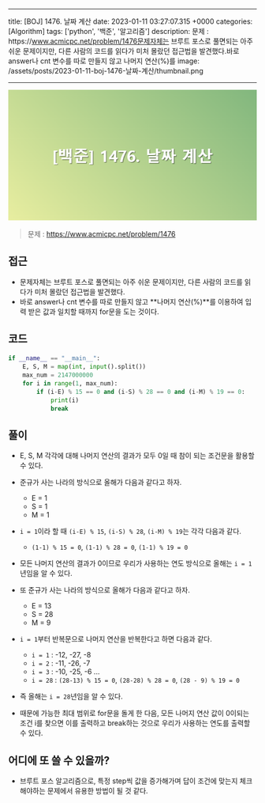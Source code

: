 

---
title: [BOJ] 1476. 날짜 계산
date: 2023-01-11 03:27:07.315 +0000
categories: [Algorithm]
tags: ['python', '백준', '알고리즘']
description: 문제 : https&#x3A;//www.acmicpc.net/problem/1476문제자체는 브루트 포스로 풀면되는 아주 쉬운 문제이지만, 다른 사람의 코드를 읽다가 미처 몰랐던 접근법을 발견했다.바로 answer나 cnt 변수를 따로 만들지 않고 나머지 연산(%)를 
image: /assets/posts/2023-01-11-boj-1476-날짜-계산/thumbnail.png

---

![img](/assets/posts/2023-01-11-boj-1476-날짜-계산/img0.png)


> 문제 : https://www.acmicpc.net/problem/1476

## 접근

- 문제자체는 브루트 포스로 풀면되는 아주 쉬운 문제이지만, 다른 사람의 코드를 읽다가 미처 몰랐던 접근법을 발견했다.
- 바로 answer나 cnt 변수를 따로 만들지 않고 **나머지 연산(%)**를 이용하여 입력 받은 값과 일치할 때까지 for문을 도는 것이다.


## 코드

```python
if __name__ == "__main__":
    E, S, M = map(int, input().split())
    max_num = 2147000000
    for i in range(1, max_num):
        if (i-E) % 15 == 0 and (i-S) % 28 == 0 and (i-M) % 19 == 0:
            print(i)
            break

```

## 풀이

- E, S, M 각각에 대해 나머지 연산의 결과가 모두 0일 때 참이 되는 조건문을 활용할 수 있다.


- 준규가 사는 나라의 방식으로 올해가 다음과 같다고 하자.
    - E = 1
    - S = 1
    - M = 1
- `i = 1`이라 할 때 `(i-E) % 15`, `(i-S) % 28`, `(i-M) % 19`는 각각 다음과 같다.
    - `(1-1) % 15 = 0`, `(1-1) % 28 = 0`, `(1-1) % 19 = 0`
- 모든 나머지 연산의 결과가 0이므로 우리가 사용하는 연도 방식으로 올해는 `i = 1`년임을 알 수 있다.


- 또 준규가 사는 나라의 방식으로 올해가 다음과 같다고 하자.
    - E = 13
    - S = 28
    - M = 9
- `i = 1`부터 반복문으로 나머지 연산을 반복한다고 하면 다음과 같다.
    - `i = 1` : -12, -27, -8
    - `i = 2` : -11, -26, -7
    - `i = 3` : -10, -25, -6
    ...
    - `i = 28` : `(28-13) % 15 = 0`, `(28-28) % 28 = 0`, `(28 - 9) % 19 = 0`
- 즉 올해는 `i = 28`년임을 알 수 있다.
- 때문에 가능한 최대 범위로 for문을 돌게 한 다음, 모든 나머지 연산 값이 0이되는 조건 i를 찾으면 이를 출력하고 break하는 것으로 우리가 사용하는 연도를 출력할 수 있다.

## 어디에 또 쓸 수 있을까?

- 브루트 포스 알고리즘으로, 특정 step씩 값을 증가해가며 답이 조건에 맞는지 체크해야하는 문제에서 유용한 방법이 될 것 같다.

        